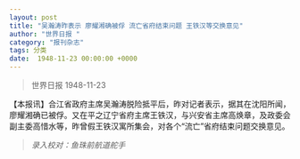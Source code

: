```yaml
---
layout: post
title: "吴瀚涛昨表示 廖耀湘确被俘 流亡省府结束问题 王铁汉等交换意见"
author: "世界日报 "
category: "报刊杂志"
tags: 分类
date:  1948-11-23 00:00:00 +0000
---
```


> 世界日报   1948-11-23

【本报讯】合江省政府主席吴瀚涛脱险抵平后，昨对记者表示，据其在沈阳所闻，廖耀湘确已被俘。又在平之辽宁省府主席王铁汉，与兴安省主席高焕章，及政委会副主委高惜水等，昨曾假王铁汉寓所集会，对各个“流亡”省府结束问题交换意见。

> *录入校对：鱼珠前航道舵手*